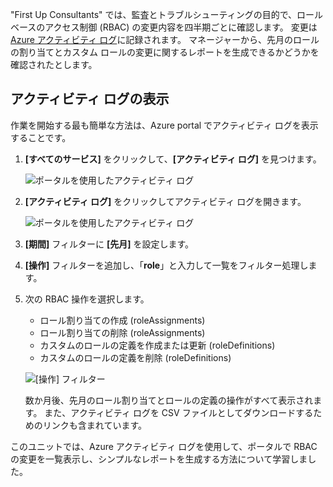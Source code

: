 "First Up Consultants" では、監査とトラブルシューティングの目的で、ロール ベースのアクセス制御 (RBAC) の変更内容を四半期ごとに確認します。 変更は [Azure アクティビティ ログ](/azure/monitoring-and-diagnostics/monitoring-overview-activity-logs)に記録されます。 マネージャーから、先月のロールの割り当てとカスタム ロールの変更に関するレポートを生成できるかどうかを確認されたとします。

## <a name="view-activity-logs"></a>アクティビティ ログの表示

作業を開始する最も簡単な方法は、Azure portal でアクティビティ ログを表示することです。

1. **[すべてのサービス]** をクリックして、**[アクティビティ ログ]** を見つけます。

    ![ポータルを使用したアクティビティ ログ](../media/6-all-services-activity-log.png)

1. **[アクティビティ ログ]** をクリックしてアクティビティ ログを開きます。

    ![ポータルを使用したアクティビティ ログ](../media/6-activity-log-portal.png)

1. **[期間]** フィルターに **[先月]** を設定します。

1. **[操作]** フィルターを追加し、「**role**」と入力して一覧をフィルター処理します。

1. 次の RBAC 操作を選択します。

    - ロール割り当ての作成 (roleAssignments)
    - ロール割り当ての削除 (roleAssignments)
    - カスタムのロールの定義を作成または更新 (roleDefinitions)
    - カスタムのロールの定義を削除 (roleDefinitions)

    ![[操作] フィルター](../media/6-operation-filter.png)

    数か月後、先月のロール割り当てとロールの定義の操作がすべて表示されます。 また、アクティビティ ログを CSV ファイルとしてダウンロードするためのリンクも含まれています。

このユニットでは、Azure アクティビティ ログを使用して、ポータルで RBAC の変更を一覧表示し、シンプルなレポートを生成する方法について学習しました。
